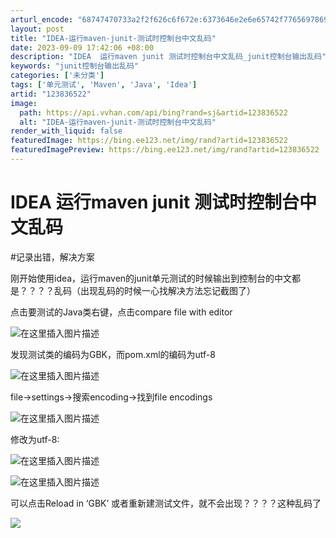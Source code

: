 ```yaml
---
arturl_encode: "68747470733a2f2f626c6f672e:6373646e2e6e65742f77656978696e5f35303636313134312f:61727469636c652f64657461696c732f313233383336353232"
layout: post
title: "IDEA-运行maven-junit-测试时控制台中文乱码"
date: 2023-09-09 17:42:06 +08:00
description: "IDEA  运行maven junit 测试时控制台中文乱码_junit控制台输出乱码"
keywords: "junit控制台输出乱码"
categories: ['未分类']
tags: ['单元测试', 'Maven', 'Java', 'Idea']
artid: "123836522"
image:
  path: https://api.vvhan.com/api/bing?rand=sj&artid=123836522
  alt: "IDEA-运行maven-junit-测试时控制台中文乱码"
render_with_liquid: false
featuredImage: https://bing.ee123.net/img/rand?artid=123836522
featuredImagePreview: https://bing.ee123.net/img/rand?artid=123836522
---
```


# IDEA 运行maven junit 测试时控制台中文乱码

#记录出错，解决方案
  
刚开始使用idea，运行maven的junit单元测试的时候输出到控制台的中文都是？？？？乱码（出现乱码的时候一心找解决方法忘记截图了）
  
点击要测试的Java类右键，点击compare file with editor
  
![在这里插入图片描述](https://i-blog.csdnimg.cn/blog_migrate/efb044039b2ba4c2f85995f77767d00c.png#pic_center)
  
发现测试类的编码为GBK，而pom.xml的编码为utf-8
  
![在这里插入图片描述](https://i-blog.csdnimg.cn/blog_migrate/bcf0384092f5d512c639420845d3d063.png#pic_center)
  
file->settings->搜索encoding->找到file encodings
  
![在这里插入图片描述](https://i-blog.csdnimg.cn/blog_migrate/58698191c4df5bc7b685827d342d7372.png#pic_center)
  
修改为utf-8:
  
![在这里插入图片描述](https://i-blog.csdnimg.cn/blog_migrate/7c97cf8a974dbca30c2671ba7e967586.png#pic_center)
  
![在这里插入图片描述](https://i-blog.csdnimg.cn/blog_migrate/5d609acd6a32db0910d5fa1b5844a0a6.png)
  
可以点击Reload in ‘GBK’ 或者重新建测试文件，就不会出现？？？？这种乱码了
  
![](https://i-blog.csdnimg.cn/blog_migrate/fcd6991ef09b9feb983b2c8764409ff7.png)